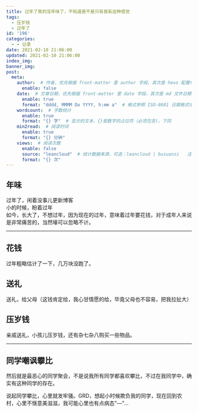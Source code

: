 ```yaml
---
title: 过年了真的没年味了，不知道是不是只有我有这种感觉
tags:
  - 压岁钱
  - 过年了
id: '196'
categories:
  - - 记录
date: 2021-02-10 21:06:00
updated: 2021-02-10 21:06:00
index_img: 
banner_img: 
post:
  meta:
    author:  # 作者，优先根据 front-matter 里 author 字段，其次是 hexo 配置中 author 值
      enable: false
    date:  # 文章日期，优先根据 front-matter 里 date 字段，其次是 md 文件日期
      enable: true
      format: "dddd, MMMM Do YYYY, h:mm a"  # 格式参照 ISO-8601 日期格式化
    wordcount:  # 字数统计
      enable: true
      format: "{} 字"  # 显示的文本，{}是数字的占位符（必须包含)，下同
    min2read:  # 阅读时间
      enable: true
      format: "{} 分钟"
    views:  # 阅读次数
      enable: false
      source: "leancloud"  # 统计数据来源，可选：leancloud | busuanzi   注意不蒜子会间歇抽风
      format: "{} 次"
---
```


## 年味

过年了，闲着没事儿更新博客  
小的时候，盼着过年  
如今，长大了，不想过年，因为现在的过年，意味着过年要花钱，对于成年人来说是非常痛苦的，当然壕可以忽略不计。

* * *

## 花钱

过年粗略估计了一下，几万块没跑了。

## 送礼

送礼，给父母（这钱肯定给，我心甘情愿的给，毕竟父母也不容易，把我拉扯大）

## 压岁钱

亲戚送礼，小孩儿压岁钱，还有杂七杂八购买一些物品。

* * *

## 同学嘲讽攀比

然后就是最恶心的同学聚会，不是说我所有同学都喜欢攀比，不过在我同学中，确实有这种同学的存在。

说起同学攀比，心里就发牢骚。GRD，想起小时候欺负我的同学，现在回到农村，心里不惬意美滋滋，我可能心里也有点病态"—"...